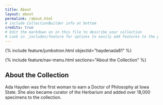 ```yaml
---
title: About
layout: about
permalink: /about.html
# include CollectionBuilder info at bottom
credits: true
# Edit the markdown on in this file to describe your collection
# Look in _includes/feature for options to easily add features to the page
---
```


{% include feature/jumbotron.html objectid="haydenada81" %} 

{% include feature/nav-menu.html sections="About the Collection" %}

## About the Collection

Ada Hayden was the first woman to earn a Doctor of Philosophy at Iowa State. She also became curator of the Herbarium and added over 18,000 specimens to the collection.
